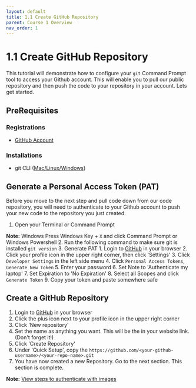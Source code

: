 ```yaml
---
layout: default
title: 1.1 Create GitHub Repository
parent: Course 1 Overview
nav_order: 1
---
```


# 1.1 Create GitHub Repository
This tutorial will demonstrate how to configure your `git` Command Prompt tool to access your Github account. This will enable you to pull our public repository and then push the code to your repository in your account. Lets get started. 

## PreRequisites
### Registrations
* [GitHub Account](https://github.com)

### Installations
* git CLI ([Mac/Linux](https://git-scm.com/book/en/v2/Getting-Started-Installing-Git)<a href = '/CloudWebDevelopment/[2022] How to install Git on Windows 10 _ 11 (step by step guide) _ by Valentin Despa _ DevOps with Valentine _ Medium.pdf' target = '_blank'>/Windows</a>)


## Generate a Personal Access Token (PAT)
Before you move to the next step and pull code down from our code repository, you will need to authenticate to your Github account to push your new code to the repository you just created. 

1. Open your Terminal or Command Prompt 

**Note:** Windows Press Windows Key + `X` and click Command Prompt or Windows Powershell
2. Run the following command to make sure git is installed
    ```
    git version
    ```
3. Generate PAT
    1. Login to [GitHub](https://github.com/) in your browser
    2. Click your profile icon in the upper right corner, then click 'Settings'
    3. Click `Developer Settings` in the left side menu
    4. Click `Personal Access Tokens`, `Generate New Token`
    5. Enter your password
    6. Set Note to 'Authenticate my laptop'
    7. Set Expiration to 'No Expiration'
    8. Select all Scopes and click `Generate Token`
    9. Copy your token and paste somewhere safe

## Create a GitHub Repository
1. Login to [GitHub](https://github.com/) in your browser
2. Click the plus icon next to your profile icon in the upper right corner
3. Click 'New repository'
4. Set the name as anything you want. This will be the in your website link. (Don't forget it!)
5. Click 'Create Repository'
5. Under 'Quick Setup', copy the `https://github.com/<your-github-username>/<your-repo-name>.git` 
6. You have now created a new Repository. Go to the next section. This section is complete.

**Note:** <a href = '/CloudWebDevelopment/GitHub Error_ Authentication Failed from the Command Prompt _ by Ginny Fahs _ Medium.pdf' target= "_blank">View steps to authenticate with images</a>
